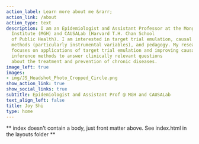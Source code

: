 ```yaml
---
action_label: Learn more about me &rarr;
action_link: /about
action_type: text
description: I am an Epidemiologist and Assistant Professor at the Mongan 
  Institute (MGH) and CAUSALab (Harvard T.H. Chan School
  of Public Health). I am interested in target trial emulation, causal inference 
  methods (particularly instrumental variables), and pedagogy. My research 
  focuses on applications of target trial emulation and improving causal
  inference methods to answer clinically relevant questions
  about the treatment and prevention of chronic diseases.
image_left: true
images:
- img/JS_Headshot_Photo_Cropped_Circle.png
show_action_link: true
show_social_links: true
subtitle: Epidemiologist and Assistant Prof @ MGH and CAUSALab
text_align_left: false
title: Joy Shi
type: home
---
```


** index doesn't contain a body, just front matter above.
See index.html in the layouts folder **
